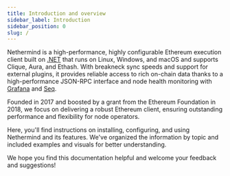 ```yaml
---
title: Introduction and overview
sidebar_label: Introduction
sidebar_position: 0
slug: /
---
```


Nethermind is a high-performance, highly configurable Ethereum execution client built on [.NET](https://dotnet.microsoft.com/en-us/) that runs on Linux, Windows, and macOS and supports Clique, Aura, and Ethash. With breakneck sync speeds and support for external plugins, it provides reliable access to rich on-chain data thanks to a high-performance JSON-RPC interface and node health monitoring with [Grafana](https://grafana.com) and [Seq](https://datalust.co/seq).

Founded in 2017 and boosted by a grant from the Ethereum Foundation in 2018, we focus on delivering a robust Ethereum client, ensuring outstanding performance and flexibility for node operators. 

Here, you'll find instructions on installing, configuring, and using Nethermind and its features. We've organized the information by topic and included examples and visuals for better understanding.

We hope you find this documentation helpful and welcome your feedback and suggestions!
